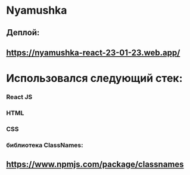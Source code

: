 # Nyamushka

## Деплой:
## https://nyamushka-react-23-01-23.web.app/

# Использовался следующий стек:
### React JS
### HTML
### CSS
### библиотека ClassNames:
## https://www.npmjs.com/package/classnames
